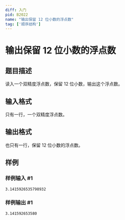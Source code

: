 ```yaml
---
diff: 入门
pid: B2022
name: "输出保留 12 位小数的浮点数"
tag: ['顺序结构']
---
```

# 输出保留 12 位小数的浮点数
## 题目描述

读入一个双精度浮点数，保留 $12$ 位小数，输出这个浮点数。
## 输入格式

只有一行，一个双精度浮点数。
## 输出格式

也只有一行，保留 $12$ 位小数的浮点数。
## 样例

### 样例输入 #1
```
3.1415926535798932

```
### 样例输出 #1
```
3.141592653580
```
